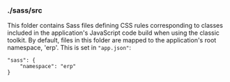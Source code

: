 ### ./sass/src

This folder contains Sass files defining CSS rules corresponding to classes
included in the application's JavaScript code build when using the classic toolkit.
By default, files in this folder are mapped to the application's root namespace, 'erp'.
This is set in `"app.json"`:

    "sass": {
        "namespace": "erp"
    }